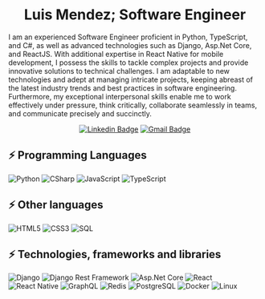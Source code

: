 <div align="center"><h1>Luis Mendez; Software Engineer</h1></div>

I am an experienced Software Engineer proficient in Python, TypeScript, and C#, as well as advanced technologies such as Django, Asp.Net Core, and ReactJS. With additional expertise in React Native for mobile development, I possess the skills to tackle complex projects and provide innovative solutions to technical challenges. I am adaptable to new technologies and adept at managing intricate projects, keeping abreast of the latest industry trends and best practices in software engineering. Furthermore, my exceptional interpersonal skills enable me to work effectively under pressure, think critically, collaborate seamlessly in teams, and communicate precisely and succinctly.

<div align="center">

[![Linkedin Badge](https://img.shields.io/badge/-luismendez--dev-blue?style=flat-square&logo=Linkedin&logoColor=white&link=https://www.linkedin.com/in/luismendez-dev/)](https://www.linkedin.com/in/luismendez-dev/)
[![Gmail Badge](https://img.shields.io/badge/-luis@luismendezdev.com-c14438?style=flat-square&logo=Gmail&logoColor=white&link=mailto:luis@luismendezdev.com)](mailto:luis@luismendezdev.com)

</div>

## ⚡ Programming Languages

![Python](https://img.shields.io/badge/-Python-black?style=flat-square&logo=Python)
![CSharp](https://img.shields.io/badge/-C%20Sharp-black?style=flat-square&logo=CSharp)
![JavaScript](https://img.shields.io/badge/-JavaScript-black?style=flat-square&logo=JavaScript)
![TypeScript](https://img.shields.io/badge/-TypeScript-black?style=flat-square&logo=TypeScript)

## ⚡ Other languages

![HTML5](https://img.shields.io/badge/-HTML5-E34F26?style=flat-square&logo=html5&logoColor=white)
![CSS3](https://img.shields.io/badge/-CSS3-1572B6?style=flat-square&logo=css3)
![SQL](https://img.shields.io/badge/-SQL-black?style=flat-square&logo=Solid)

## ⚡ Technologies, frameworks and libraries

![Django](https://img.shields.io/badge/-Django-black?style=flat-square&logo=Django)
![Django Rest Framework](https://img.shields.io/badge/-DRF-black?style=flat-square&logo=Django)
![Asp.Net Core](https://img.shields.io/badge/-.Net%20Core-black?style=flat-square&logo=.NET)
![React](https://img.shields.io/badge/-React-black?style=flat-square&logo=react)
![React Native](https://img.shields.io/badge/-React%20Native-black?style=flat-square&logo=react)
![GraphQL](https://img.shields.io/badge/-GraphQL-E10098?style=flat-square&logo=graphql)
![Redis](https://img.shields.io/badge/-Redis-black?style=flat-square&logo=Redis)
![PostgreSQL](https://img.shields.io/badge/-PostgreSQL-0F2434?style=flat-square&logo=postgresql)
![Docker](https://img.shields.io/badge/-Docker-black?style=flat-square&logo=docker)
![Linux](https://img.shields.io/badge/-Linux-1A1D20?style=flat-square&logo=Linux)
